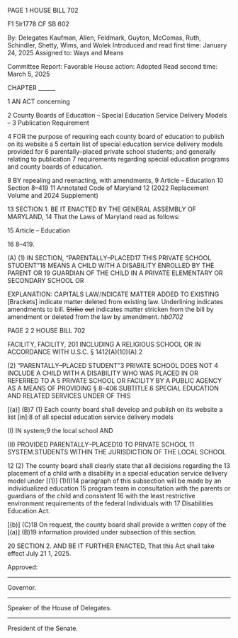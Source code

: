 PAGE 1
HOUSE BILL 702

F1 5lr1778
CF SB 602

By: Delegates Kaufman, Allen, Feldmark, Guyton, McComas, Ruth, Schindler,
Shetty, Wims, and Wolek
Introduced and read first time: January 24, 2025
Assigned to: Ways and Means

Committee Report: Favorable
House action: Adopted
Read second time: March 5, 2025

CHAPTER ______

1 AN ACT concerning

2 County Boards of Education – Special Education Service Delivery Models –
3 Publication Requirement

4 FOR the purpose of requiring each county board of education to publish on its website a
5 certain list of special education service delivery models provided for
6 parentally–placed private school students; and generally relating to publication
7 requirements regarding special education programs and county boards of education.

8 BY repealing and reenacting, with amendments,
9 Article – Education
10 Section 8–419
11 Annotated Code of Maryland
12 (2022 Replacement Volume and 2024 Supplement)

13 SECTION 1. BE IT ENACTED BY THE GENERAL ASSEMBLY OF MARYLAND,
14 That the Laws of Maryland read as follows:

15 Article – Education

16 8–419.

(A) (1) IN SECTION, “PARENTALLY–PLACED17 THIS PRIVATE SCHOOL
STUDENT”18 MEANS A CHILD WITH A DISABILITY ENROLLED BY THE PARENT OR
19 GUARDIAN OF THE CHILD IN A PRIVATE ELEMENTARY OR SECONDARY SCHOOL OR

EXPLANATION: CAPITALS LAW.INDICATE MATTER ADDED TO EXISTING
[Brackets] indicate matter deleted from existing law.
Underlining indicates amendments to bill.
~~Strike~~ ~~out~~ indicates matter stricken from the bill by amendment or deleted from the law by
amendment. *hb0702*

PAGE 2
2 HOUSE BILL 702

FACILITY, FACILITY, 201 INCLUDING A RELIGIOUS SCHOOL OR IN ACCORDANCE WITH
U.S.C. § 1412(A)(10)(A).2

(2) “PARENTALLY–PLACED STUDENT”3 PRIVATE SCHOOL DOES NOT
4 INCLUDE A CHILD WITH A DISABILITY WHO WAS PLACED IN OR REFERRED TO A
5 PRIVATE SCHOOL OR FACILITY BY A PUBLIC AGENCY AS A MEANS OF PROVIDING
§ 8–406 SUBTITLE.6 SPECIAL EDUCATION AND RELATED SERVICES UNDER OF THIS

[(a)] (B)7 (1) Each county board shall develop and publish on its website a list
[in]:8 of all special education service delivery models

(I) IN system;9 the local school AND

(II) PROVIDED PARENTALLY–PLACED10 TO PRIVATE SCHOOL
11 SYSTEM.STUDENTS WITHIN THE JURISDICTION OF THE LOCAL SCHOOL

12 (2) The county board shall clearly state that all decisions regarding the
13 placement of a child with a disability in a special education service delivery model under
[(1)] (1)(I)14 paragraph of this subsection will be made by an individualized education
15 program team in consultation with the parents or guardians of the child and consistent
16 with the least restrictive environment requirements of the federal Individuals with
17 Disabilities Education Act.

[(b)] (C)18 On request, the county board shall provide a written copy of the
[(a)] (B)19 information provided under subsection of this section.

20 SECTION 2. AND BE IT FURTHER ENACTED, That this Act shall take effect July
21 1, 2025.

Approved:

________________________________________________________________________________
Governor.

________________________________________________________________________________
Speaker of the House of Delegates.

________________________________________________________________________________
President of the Senate.